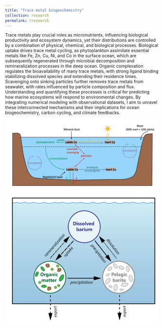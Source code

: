 ```yaml
---
title: "Trace metal biogeochemistry"
collection: research
permalink: /research
---
```


Trace metals play crucial roles as micronutrients, influencing biological productivity and ecosystem dynamics, yet their distributions are controlled by a combination of physical, chemical, and biological processes. Biological uptake drives trace metal cycling, as phytoplankton assimilate essential metals like Fe, Zn, Cu, Ni, and Co in the surface ocean, which are subsequently regenerated through microbial decomposition and remineralization processes in the deep ocean. Organic complexation regulates the bioavailability of many trace metals, with strong ligand binding stabilizing dissolved species and extending their residence times. Scavenging onto sinking particles further removes trace metals from seawater, with rates influenced by particle composition and flux. Understanding and quantifying these processes is critical for predicting how marine ecosystems will respond to environmental changes. By integrating numerical modeling with observational datasets, I aim to unravel these interconnected mechanisms and their implications for ocean biogeochemistry, carbon cycling, and climate feedbacks.

![Copper cycling](/files/Cu1.jpg)
![Barium cycling](/files/Ba1.jpg)
